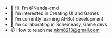 - 👋 Hi, I’m @Nanda-cmd
- 👀 I’m interested in Creating UI and Games
- 🌱 I’m currently learning AI-Bot development
- 💞️ I’m collaborating in Schemeasy, Game devs
- 📫 How to reach me nkm8213@gmail.com

<!---
Nanda-cmd/Nanda-cmd is a ✨ special ✨ repository because its `README.md` (this file) appears on your GitHub profile.
You can click the Preview link to take a look at your changes.
--->
